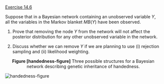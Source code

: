 [Exercise 14.6](ex_6/)

Suppose that in a Bayesian network containing an unobserved variable
$Y$, all the variables in the Markov blanket ${MB}(Y)$ have been
observed.

1.  Prove that removing the node $Y$ from the network will not affect
    the posterior distribution for any other unobserved variable in
    the network.

2.  Discuss whether we can remove $Y$ if we are planning to use (i)
    rejection sampling and (ii) likelihood weighting.

<center>
<b id="handedness-figure">Figure [handedness-figure]</b> Three possible structures for a Bayesian network describing genetic inheritance of handedness.
</center>

![handedness-figure](http://nalinc.github.io/aima-exercises/Jupyter%20notebook/figures/handedness1.svg)

